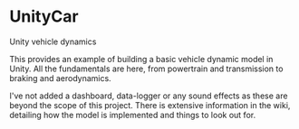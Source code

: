 # UnityCar
 Unity vehicle dynamics
 
 This provides an example of building a basic vehicle dynamic model in Unity. All the fundamentals are here, from powertrain and transmission to braking and aerodynamics.
 
 I've not added a dashboard, data-logger or any sound effects as these are beyond the scope of this project. There is extensive information in the wiki, detailing how the model is implemented and things to look out for.
